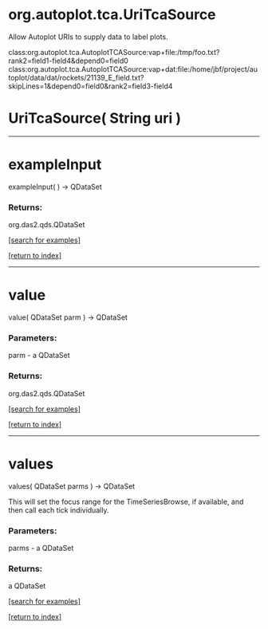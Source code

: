 # org.autoplot.tca.UriTcaSource

Allow Autoplot URIs to supply data to label plots.

   class:org.autoplot.tca.AutoplotTCASource:vap+file:/tmp/foo.txt?rank2=field1-field4&depend0=field0
   class:org.autoplot.tca.AutoplotTCASource:vap+dat:file:/home/jbf/project/autoplot/data/dat/rockets/21139_E_field.txt?skipLines=1&depend0=field0&rank2=field3-field4

# UriTcaSource( String uri )


***
<a name="exampleInput"></a>
# exampleInput
exampleInput(  ) &rarr; QDataSet



### Returns:
org.das2.qds.QDataSet


<a href="https://github.com/autoplot/dev/search?q=exampleInput&unscoped_q=exampleInput">[search for examples]</a>

<a href="https://github.com/autoplot/documentation/blob/master/javadoc/index-all.md">[return to index]</a>

***
<a name="value"></a>
# value
value( QDataSet parm ) &rarr; QDataSet



### Parameters:
parm - a QDataSet

### Returns:
org.das2.qds.QDataSet


<a href="https://github.com/autoplot/dev/search?q=value&unscoped_q=value">[search for examples]</a>

<a href="https://github.com/autoplot/documentation/blob/master/javadoc/index-all.md">[return to index]</a>

***
<a name="values"></a>
# values
values( QDataSet parms ) &rarr; QDataSet

This will set the focus range for the TimeSeriesBrowse, if available, 
 and then call each tick individually.

### Parameters:
parms - a QDataSet

### Returns:
a QDataSet


<a href="https://github.com/autoplot/dev/search?q=values&unscoped_q=values">[search for examples]</a>

<a href="https://github.com/autoplot/documentation/blob/master/javadoc/index-all.md">[return to index]</a>

